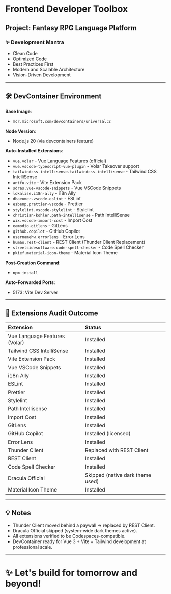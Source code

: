 # Frontend Developer Toolbox

## Project: Fantasy RPG Language Platform

### ✨ Development Mantra
- Clean Code
- Optimized Code
- Best Practices First
- Modern and Scalable Architecture
- Vision-Driven Development

---

## 🛠️ DevContainer Environment

**Base Image**:
- `mcr.microsoft.com/devcontainers/universal:2`

**Node Version**:
- Node.js 20 (via devcontainers feature)

**Auto-Installed Extensions**:
- `vue.volar` - Vue Language Features (official)
- `vue.vscode-typescript-vue-plugin` - Volar Takeover support
- `tailwindcss-intellisense.tailwindcss-intellisense` - Tailwind CSS IntelliSense
- `antfu.vite` - Vite Extension Pack
- `sdras.vue-vscode-snippets` - Vue VSCode Snippets
- `lokalise.i18n-ally` - i18n Ally
- `dbaeumer.vscode-eslint` - ESLint
- `esbenp.prettier-vscode` - Prettier
- `stylelint.vscode-stylelint` - Stylelint
- `christian-kohler.path-intellisense` - Path IntelliSense
- `wix.vscode-import-cost` - Import Cost
- `eamodio.gitlens` - GitLens
- `github.copilot` - GitHub Copilot
- `usernamehw.errorlens` - Error Lens
- `humao.rest-client` - REST Client (Thunder Client Replacement)
- `streetsidesoftware.code-spell-checker` - Code Spell Checker
- `pkief.material-icon-theme` - Material Icon Theme

**Post-Creation Command**:
- `npm install`

**Auto-Forwarded Ports**:
- 5173: Vite Dev Server

---

## 🏒 Extensions Audit Outcome

| Extension | Status |
|:---|:---|
| Vue Language Features (Volar) | Installed |
| Tailwind CSS IntelliSense | Installed |
| Vite Extension Pack | Installed |
| Vue VSCode Snippets | Installed |
| i18n Ally | Installed |
| ESLint | Installed |
| Prettier | Installed |
| Stylelint | Installed |
| Path Intellisense | Installed |
| Import Cost | Installed |
| GitLens | Installed |
| GitHub Copilot | Installed (licensed) |
| Error Lens | Installed |
| Thunder Client | Replaced with REST Client |
| REST Client | Installed |
| Code Spell Checker | Installed |
| Dracula Official | Skipped (native dark theme used) |
| Material Icon Theme | Installed |

---

## 💡 Notes
- Thunder Client moved behind a paywall → replaced by REST Client.
- Dracula Official skipped (system-wide dark themes active).
- All extensions verified to be Codespaces-compatible.
- DevContainer ready for Vue 3 + Vite + Tailwind development at professional scale.

---

# ✨ Let's build for tomorrow and beyond!

